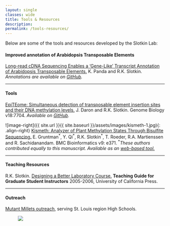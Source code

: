 ```yaml
---
layout: single
classes: wide
title: Tools & Resources
description:
permalink: /tools-resources/
---
```

Below are some of the tools and resources developed by the Slotkin Lab:

#### Improved annotation of Arabidopsis Transposable Elements

[Long-read cDNA Sequencing Enables a ‘Gene-Like’ Transcript Annotation of Arabidopsis Transposable Elements.](http://www.plantcell.org/content/32/9/2687) K. Panda and R.K. Slotkin.  *Annotations are available on [GitHub](https://github.com/KaushikPanda1/AthalianaTETranscripts).*

---
#### Tools
[EpiTEome: Simultaneous detection of transposable element insertion sites and their DNA methylation levels.](https://genomebiology.biomedcentral.com/articles/10.1186/s13059-017-1232-0) J. Daron and R.K. Slotkin. Genome Biology v18:7704.  *Available on [GitHub](https://github.com/jdaron/epiTEome).*

![image-right]({{ site.url }}{{ site.baseurl }}/assets/images/kismeth-1.jpg){: .align-right}
[Kismeth: Analyzer of Plant Methylation States Through Bisulfite Sequencing.](http://www.biomedcentral.com/1471-2105/9/371) E. Gruntman<sup>\*</sup>, Y. Qi<sup>\*</sup>, R.K. Slotkin<sup>\*</sup>, T. Roeder, R.A. Martienssen and R. Sachidanandam. BMC Bioinformatics v9: e371.<sup> \*</sup>*These authors contributed equally to this manuscript. Available as an [web-based tool.](http://katahdin.mssm.edu/kismeth/revpage.pl)*

---
#### Teaching Resources

R.K. Slotkin. [Designing a Better Laboratory Course.](http://gsi.berkeley.edu/slotkinrk-2005/) **Teaching Guide for Graduate Student Instructors** 2005-2006, University of California Press.

---
#### Outreach

[Mutant Millets outreach](https://mutantmillets.org), serving St. Louis region High Schools.
<figure>
  <a href="https://mutantmillets.org"><img src="https://mutantmillets.files.wordpress.com/2014/01/cropped-header4.jpg"></a>
</figure>
